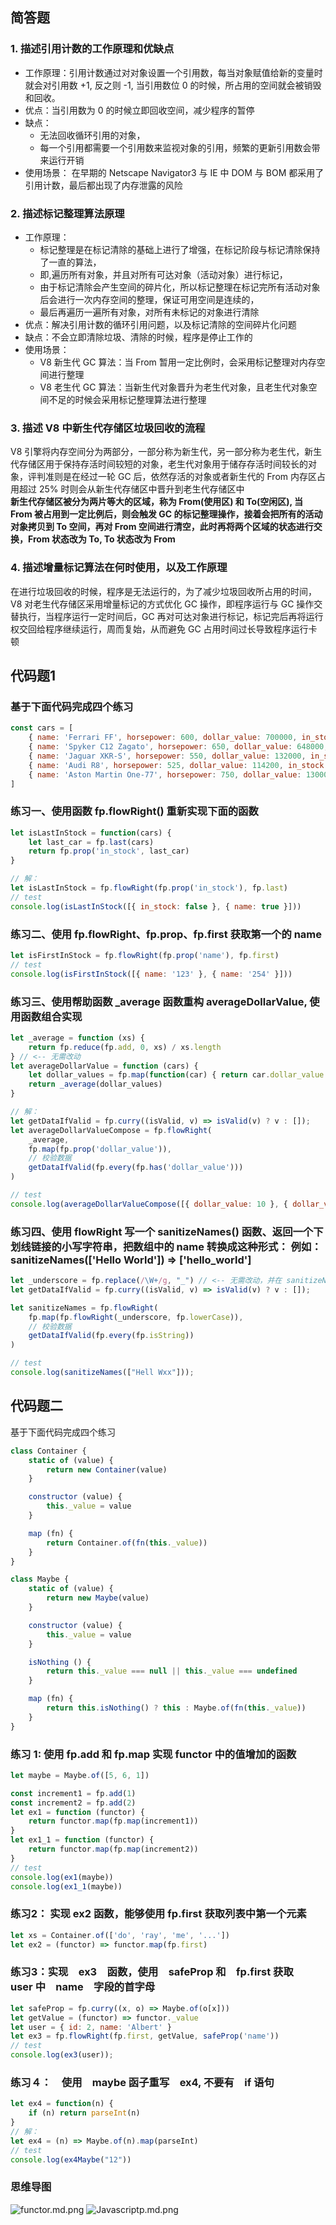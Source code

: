 ## 简答题

### 1. 描述引用计数的工作原理和优缺点

- 工作原理：引用计数通过对对象设置一个引用数，每当对象赋值给新的变量时就会对引用数 +1, 反之则 -1, 当引用数位 0 的时候，所占用的空间就会被销毁和回收。
- 优点：当引用数为 0 的时候立即回收空间，减少程序的暂停
- 缺点： 
    - 无法回收循环引用的对象，
    - 每一个引用都需要一个引用数来监视对象的引用，频繁的更新引用数会带来运行开销
- 使用场景： 在早期的 Netscape Navigator3 与 IE 中 DOM 与 BOM 都采用了引用计数，最后都出现了内存泄露的风险

### 2. 描述标记整理算法原理

- 工作原理：
    - 标记整理是在标记清除的基础上进行了增强，在标记阶段与标记清除保持了一直的算法，
    - 即,遍历所有对象，并且对所有可达对象（活动对象）进行标记，
    - 由于标记清除会产生空间的碎片化，所以标记整理在标记完所有活动对象后会进行一次内存空间的整理，保证可用空间是连续的，
    - 最后再遍历一遍所有对象，对所有未标记的对象进行清除
- 优点：解决引用计数的循环引用问题，以及标记清除的空间碎片化问题
- 缺点：不会立即清除垃圾、清除的时候，程序是停止工作的
- 使用场景：
    - V8 新生代 GC 算法：当 From 暂用一定比例时，会采用标记整理对内存空间进行整理
    - V8 老生代 GC 算法：当新生代对象晋升为老生代对象，且老生代对象空间不足的时候会采用标记整理算法进行整理

### 3. 描述 V8 中新生代存储区垃圾回收的流程

V8 引擎将内存空间分为两部分，一部分称为新生代，另一部分称为老生代，新生代存储区用于保持存活时间较短的对象，老生代对象用于储存存活时间较长的对象，评判准则是在经过一轮 GC 后，依然存活的对象或者新生代的 From 内存区占用超过 25% 时则会从新生代存储区中晋升到老生代存储区中  
**新生代存储区被分为两片等大的区域，称为 From(使用区) 和 To(空闲区), 当 From 被占用到一定比例后，则会触发 GC 的标记整理操作，接着会把所有的活动对象拷贝到 To 空间，再对 From 空间进行清空，此时再将两个区域的状态进行交换，From 状态改为 To, To 状态改为 From**

### 4. 描述增量标记算法在何时使用，以及工作原理

在进行垃圾回收的时候，程序是无法运行的，为了减少垃圾回收所占用的时间，V8 对老生代存储区采用增量标记的方式优化 GC 操作，即程序运行与 GC 操作交替执行，当程序运行一定时间后，GC 再对可达对象进行标记，标记完后再将运行权交回给程序继续运行，周而复始，从而避免 GC 占用时间过长导致程序运行卡顿

## 代码题1

### 基于下面代码完成四个练习
```javascript
const cars = [
    { name: 'Ferrari FF', horsepower: 600, dollar_value: 700000, in_stock: true },
    { name: 'Spyker C12 Zagato', horsepower: 650, dollar_value: 648000, in_stock: false },
    { name: 'Jaguar XKR-S', horsepower: 550, dollar_value: 132000, in_stock: false },
    { name: 'Audi R8', horsepower: 525, dollar_value: 114200, in_stock: true },
    { name: 'Aston Martin One-77', horsepower: 750, dollar_value: 130000, in_stock: false },
]
```

### 练习一、使用函数 fp.flowRight() 重新实现下面的函数

```javascript
let isLastInStock = function(cars) {
    let last_car = fp.last(cars)
    return fp.prop('in_stock', last_car)
}

// 解：
let isLastInStock = fp.flowRight(fp.prop('in_stock'), fp.last)
// test
console.log(isLastInStock([{ in_stock: false }, { name: true }]))

```

### 练习二、使用 fp.flowRight、fp.prop、fp.first 获取第一个的 name
```javascript
let isFirstInStock = fp.flowRight(fp.prop('name'), fp.first)
// test
console.log(isFirstInStock([{ name: '123' }, { name: '254' }]))
```

### 练习三、使用帮助函数 _average 函数重构 averageDollarValue, 使用函数组合实现
```javascript
let _average = function (xs) {
    return fp.reduce(fp.add, 0, xs) / xs.length
} // <-- 无需改动
let averageDollarValue = function (cars) {
    let dollar_values = fp.map(function(car) { return car.dollar_value }, cars)
    return _average(dollar_values)
}

// 解：
let getDataIfValid = fp.curry((isValid, v) => isValid(v) ? v : []);
let averageDollarValueCompose = fp.flowRight(
    _average,
    fp.map(fp.prop('dollar_value')),
    // 校验数据
    getDataIfValid(fp.every(fp.has('dollar_value')))
)

// test 
console.log(averageDollarValueCompose([{ dollar_value: 10 }, { dollar_value: 22 }]));
```

### 练习四、使用 flowRight 写一个 sanitizeNames() 函数、返回一个下划线链接的小写字符串，把数组中的 name 转换成这种形式： 例如： sanitizeNames(['Hello World']) => ['hello_world']

```javascript
let _underscore = fp.replace(/\W+/g, "_") // <-- 无需改动，并在 sanitizeNames 中使用他
let getDataIfValid = fp.curry((isValid, v) => isValid(v) ? v : []);

let sanitizeNames = fp.flowRight(
    fp.map(fp.flowRight(_underscore, fp.lowerCase)),
    // 校验数据
    getDataIfValid(fp.every(fp.isString))
)

// test
console.log(sanitizeNames(["Hell Wxx"]));
```

## 代码题二

基于下面代码完成四个练习
```javascript
class Container {
    static of (value) {
        return new Container(value)
    }

    constructor (value) {
        this._value = value
    }

    map (fn) {
        return Container.of(fn(this._value))
    }
}

class Maybe {
    static of (value) {
        return new Maybe(value)
    }

    constructor (value) {
        this._value = value
    }

    isNothing () {
        return this._value === null || this._value === undefined
    }

    map (fn) {
        return this.isNothing() ? this : Maybe.of(fn(this._value))
    }
}
```

### 练习 1: 使用 fp.add 和 fp.map 实现 functor 中的值增加的函数
```javascript
let maybe = Maybe.of([5, 6, 1])

const increment1 = fp.add(1)
const increment2 = fp.add(2)
let ex1 = function (functor) {
    return functor.map(fp.map(increment1))
}
let ex1_1 = function (functor) {
    return functor.map(fp.map(increment2))
}
// test
console.log(ex1(maybe))
console.log(ex1_1(maybe))
```

### 练习2： 实现 ex2 函数，能够使用 fp.first 获取列表中第一个元素
```javascript
let xs = Container.of(['do', 'ray', 'me', '...'])
let ex2 = (functor) => functor.map(fp.first)
```

### 练习3：实现　ex3　函数，使用　safeProp 和　fp.first 获取　user 中　name　字段的首字母
```javascript
let safeProp = fp.curry((x, o) => Maybe.of(o[x]))
let getValue = (functor) => functor._value
let user = { id: 2, name: 'Albert' }
let ex3 = fp.flowRight(fp.first, getValue, safeProp('name'))
// test
console.log(ex3(user));
```

### 练习４：　使用　maybe 函子重写　ex4, 不要有　if 语句
```javascript
let ex4 = function(n) {
    if (n) return parseInt(n)
}
// 解：
let ex4 = (n) => Maybe.of(n).map(parseInt)
// test
console.log(ex4Maybe("12"))
```

### 思维导图
![functor.md.png](./notes/functor.png)
![Javascriptp.md.png](./notes/Javascriptp.png)
